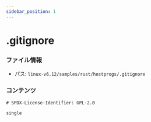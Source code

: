 ```yaml
---
sidebar_position: 1
---
```

# .gitignore

### ファイル情報

- パス: `linux-v6.12/samples/rust/hostprogs/.gitignore`

### コンテンツ

```gitignore
# SPDX-License-Identifier: GPL-2.0

single

```
